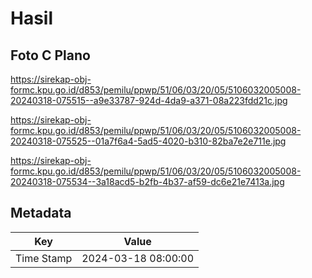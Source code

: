 # Hasil

## Foto C Plano

https://sirekap-obj-formc.kpu.go.id/d853/pemilu/ppwp/51/06/03/20/05/5106032005008-20240318-075515--a9e33787-924d-4da9-a371-08a223fdd21c.jpg

https://sirekap-obj-formc.kpu.go.id/d853/pemilu/ppwp/51/06/03/20/05/5106032005008-20240318-075525--01a7f6a4-5ad5-4020-b310-82ba7e2e711e.jpg

https://sirekap-obj-formc.kpu.go.id/d853/pemilu/ppwp/51/06/03/20/05/5106032005008-20240318-075534--3a18acd5-b2fb-4b37-af59-dc6e21e7413a.jpg


## Metadata

| Key        | Value               |
| ---------- | ------------------- |
| Time Stamp | 2024-03-18 08:00:00 |



